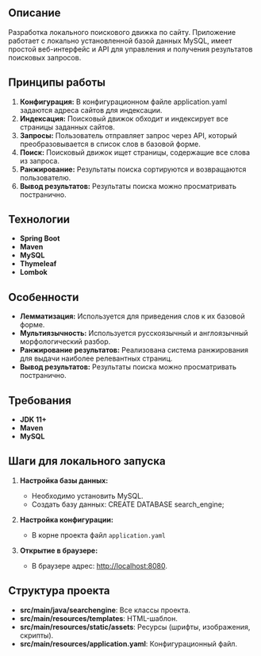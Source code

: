 ﻿## Описание

Разработка локального поискового движка по сайту. Приложение работает с локально установленной базой данных MySQL, имеет простой веб-интерфейс и API для управления и получения результатов поисковых запросов.

## Принципы работы

1. **Конфигурация:** В конфигурационном файле application.yaml задаются адреса сайтов для индексации.
2. **Индексация:** Поисковый движок обходит и индексирует все страницы заданных сайтов.
3. **Запросы:** Пользователь отправляет запрос через API, который преобразовывается в список слов в базовой форме.
4. **Поиск:** Поисковый движок ищет страницы, содержащие все слова из запроса.
5. **Ранжирование:** Результаты поиска сортируются и возвращаются пользователю.
6. **Вывод результатов:** Результаты поиска можно просматривать постранично.

## Технологии

- **Spring Boot**
- **Maven**
- **MySQL**
- **Thymeleaf**
- **Lombok**

## Особенности

- **Лемматизация:** Используется для приведения слов к их базовой форме.
- **Мультиязычность:** Используется русскоязычный и англоязычный морфологический разбор.
- **Ранжирование результатов:** Реализована система ранжирования для выдачи наиболее релевантных страниц.
- **Вывод результатов:** Результаты поиска можно просматривать постранично.

## Требования

- **JDK 11+**
- **Maven**
- **MySQL**

## Шаги для локального запуска

1. **Настройка базы данных:**
    - Необходимо установить MySQL.
    - Создать базу данных:
      CREATE DATABASE search_engine;

2. **Настройка конфигурации:**
    - В корне проекта файл `application.yaml`

3. **Открытие в браузере:**
    - В браузере адрес: [http://localhost:8080](http://localhost:8080).

## Структура проекта

- **src/main/java/searchengine**: Все классы проекта.
- **src/main/resources/templates**: HTML-шаблон.
- **src/main/resources/static/assets**: Ресурсы (шрифты, изображения, скрипты).
- **src/main/resources/application.yaml**: Конфигурационный файл.

